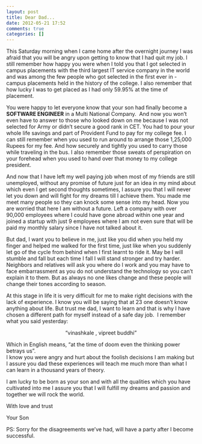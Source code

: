 ```yaml
---
layout: post
title: Dear Dad...
date: 2012-05-21 17:52
comments: true
categories: []
---
```

This Saturday morning when I came home after the overnight journey I was afraid that you will be angry upon getting to know that I had quit my job. I still remember how happy you were when I told you that I got selected in campus placements with the third largest IT service company in the world and was among the few people who got selected in the first ever in - campus placements held in the history of the college. I also remember that how lucky I was to get placed as I had only 59.95% at the time of placement.

You were happy to let everyone know that your son had finally become a <strong>SOFTWARE ENGINEER</strong> in a Multi National Company.  And now you won’t even have to answer to those who looked down on me because I was not selected for Army or didn’t secure a good rank in CET. You had to pour your whole life savings and part of Provident Fund to pay for my college fee. I can still remember when you used to run around to arrange those 1,25,000 Rupees for my fee. And how securely and tightly you used to carry those while traveling in the bus. I also remember those sweats of perspiration on your forehead when you used to hand over that money to my college president.

And now that I have left my well paying job when most of my friends are still unemployed, without any promise of future just for an idea in my mind about which even I get second thoughts sometimes, I assure you that I will never let you down and will fight for my dreams till I achieve them. You made me meet many people so they can knock some sense into my head. Now you are worried that here I am without a future. Left a company with over 90,000 employees where I could have gone abroad within one year and joined a startup with just 9 employees where I am not even sure that will be paid my monthly salary since I have not talked about it.

But dad, I want you to believe in me, just like you did when you held my finger and helped me walked for the first time, just like when you suddenly let go of the cycle from behind when I first learnt to ride it. May be I will stumble and fall but each time I fall I will stand stronger and try harder. Neighbors and relatives will ask you where do I work and you may have to face embarrassment as you do not understand the technology so you can’t explain it to them. But as always no one likes change and these people will change their tones according to season.

At this stage in life it is very difficult for me to make right decisions with the lack of experience. I know you will be saying that at 23 one doesn’t know anything about life. But trust me dad, I want to learn and that is why I have chosen a different path for myself instead of a safe day job.  I remember what you said yesterday:
<div class='highlight'><p align="center">“vinashkale , vipreet buddhi”</p>
Which in English means, “at the time of doom even the thinking power betrays us”.</div> 
I know you were angry and hurt about the foolish decisions I am making but I assure you dad these experiences will teach me much more than what I can learn in a thousand years of theory.

I am lucky to be born as your son and with all the qualities which you have cultivated into me I assure you that I will fulfill my dreams and passion and together we will rock the world.

With love and trust

Your Son

PS: Sorry for the disagreements we’ve had, will have a party after I become successful.